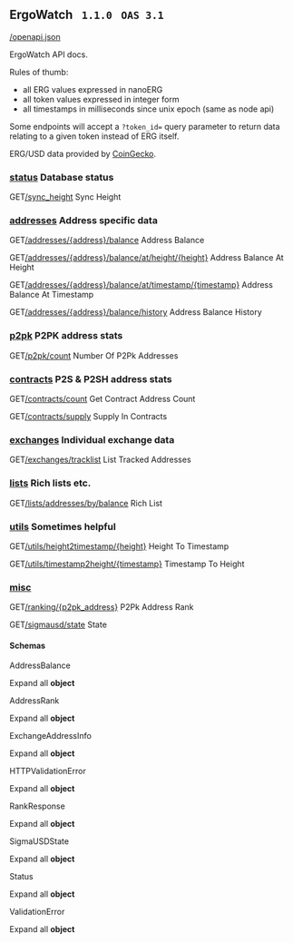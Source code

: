 ## ErgoWatch  ```  1.1.0  ```    ``` OAS 3.1 ```

[/openapi.json](https://api.ergo.watch/openapi.json)

ErgoWatch API docs.

Rules of thumb:

- all ERG values expressed in nanoERG
- all token values expressed in integer form
- all timestamps in milliseconds since unix epoch (same as node api)

Some endpoints will accept a `?token_id=` query parameter to return data relating to a given token instead of ERG itself.

ERG/USD data provided by [CoinGecko](https://www.coingecko.com/en/api).

### [status](https://api.ergo.watch/docs\#/status)    Database status

GET[/sync\_height](https://api.ergo.watch/docs#/status/sync_height_sync_height_get)
Sync Height

### [addresses](https://api.ergo.watch/docs\#/addresses)    Address specific data

GET[/addresses/{address}/balance](https://api.ergo.watch/docs#/addresses/address_balance_addresses__address__balance_get)
Address Balance

GET[/addresses/{address}/balance/at/height/{height}](https://api.ergo.watch/docs#/addresses/address_balance_at_height_addresses__address__balance_at_height__height__get)
Address Balance At Height

GET[/addresses/{address}/balance/at/timestamp/{timestamp}](https://api.ergo.watch/docs#/addresses/address_balance_at_timestamp_addresses__address__balance_at_timestamp__timestamp__get)
Address Balance At Timestamp

GET[/addresses/{address}/balance/history](https://api.ergo.watch/docs#/addresses/address_balance_history_addresses__address__balance_history_get)
Address Balance History

### [p2pk](https://api.ergo.watch/docs\#/p2pk)    P2PK address stats

GET[/p2pk/count](https://api.ergo.watch/docs#/p2pk/Number_of_P2PK_addresses_p2pk_count_get)
Number Of P2Pk Addresses

### [contracts](https://api.ergo.watch/docs\#/contracts)    P2S & P2SH address stats

GET[/contracts/count](https://api.ergo.watch/docs#/contracts/get_contract_address_count_contracts_count_get)
Get Contract Address Count

GET[/contracts/supply](https://api.ergo.watch/docs#/contracts/supply_in_contracts_contracts_supply_get)
Supply In Contracts

### [exchanges](https://api.ergo.watch/docs\#/exchanges)    Individual exchange data

GET[/exchanges/tracklist](https://api.ergo.watch/docs#/exchanges/list_tracked_addresses_exchanges_tracklist_get)
List Tracked Addresses

### [lists](https://api.ergo.watch/docs\#/lists)    Rich lists etc.

GET[/lists/addresses/by/balance](https://api.ergo.watch/docs#/lists/rich_list_lists_addresses_by_balance_get)
Rich List

### [utils](https://api.ergo.watch/docs\#/utils)    Sometimes helpful

GET[/utils/height2timestamp/{height}](https://api.ergo.watch/docs#/utils/height_to_timestamp_utils_height2timestamp__height__get)
Height To Timestamp

GET[/utils/timestamp2height/{timestamp}](https://api.ergo.watch/docs#/utils/timestamp_to_height_utils_timestamp2height__timestamp__get)
Timestamp To Height

### [misc](https://api.ergo.watch/docs\#/misc)

GET[/ranking/{p2pk\_address}](https://api.ergo.watch/docs#/misc/P2PK_address_rank_ranking__p2pk_address__get)
P2Pk Address Rank

GET[/sigmausd/state](https://api.ergo.watch/docs#/misc/state_sigmausd_state_get)
State

#### Schemas

AddressBalance

Expand all **object**

AddressRank

Expand all **object**

ExchangeAddressInfo

Expand all **object**

HTTPValidationError

Expand all **object**

RankResponse

Expand all **object**

SigmaUSDState

Expand all **object**

Status

Expand all **object**

ValidationError

Expand all **object**